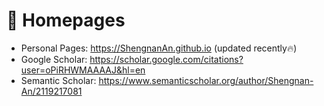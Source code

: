 # 📎 Homepages
- Personal Pages: https://ShengnanAn.github.io (updated recently🔥)
- Google Scholar: https://scholar.google.com/citations?user=oPiRHWMAAAAJ&hl=en
- Semantic Scholar: https://www.semanticscholar.org/author/Shengnan-An/2119217081
